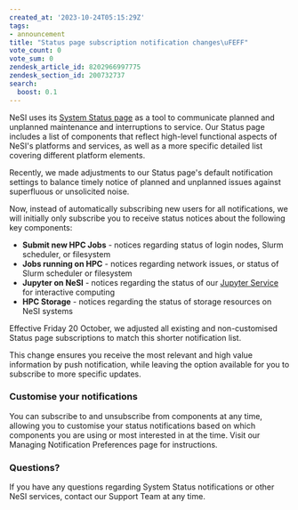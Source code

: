```yaml
---
created_at: '2023-10-24T05:15:29Z'
tags:
- announcement
title: "Status page subscription notification changes\uFEFF"
vote_count: 0
vote_sum: 0
zendesk_article_id: 8202966997775
zendesk_section_id: 200732737
search:
  boost: 0.1
---
```


NeSI uses its [System Status page](https://status.nesi.org.nz/) as a tool to communicate planned and unplanned maintenance and interruptions to service. Our Status page includes a list of components that reflect high-level functional aspects of NeSI's platforms and services, as well as a more specific detailed list covering different platform elements.

Recently, we made adjustments to our Status page's default notification settings to balance timely notice of planned and unplanned issues against superfluous or unsolicited noise.

Now, instead of automatically subscribing new users for all notifications, we will initially only subscribe you to receive status notices about the following key components:

- **Submit new HPC Jobs** - notices regarding status of login nodes, Slurm scheduler, or filesystem
- **Jobs running on HPC** - notices regarding network issues, or status of Slurm scheduler or filesystem
- **Jupyter on NeSI** - notices regarding the status of our [Jupyter Service](Jupyter_on_NeSI.md) for interactive computing
- **HPC Storage** - notices regarding the status of storage resources on NeSI systems

Effective Friday 20 October, we adjusted all existing and non-customised Status page subscriptions to match this shorter notification list.

This change ensures you receive the most relevant and high value information by push notification, while leaving the option available for you to subscribe to more specific updates.

### Customise your notifications

You can subscribe to and unsubscribe from components at any time, allowing you to customise your status notifications based on which components you are using or most interested in at the time. Visit our Managing Notification Preferences page for instructions.

### Questions?

If you have any questions regarding System Status notifications or other NeSI services, contact our Support Team at any time.
